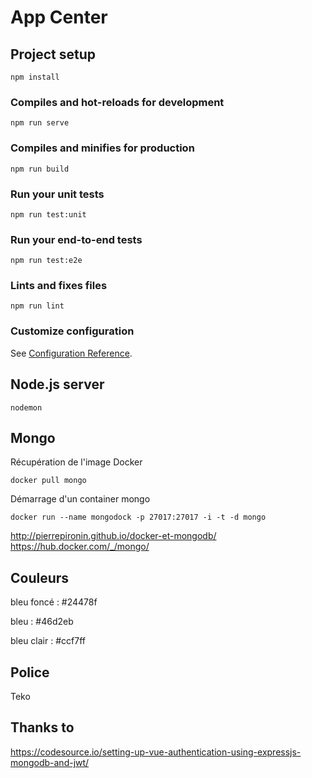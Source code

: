 # App Center


## Project setup
```
npm install
```

### Compiles and hot-reloads for development
```
npm run serve
```

### Compiles and minifies for production
```
npm run build
```

### Run your unit tests
```
npm run test:unit
```

### Run your end-to-end tests
```
npm run test:e2e
```

### Lints and fixes files
```
npm run lint
```

### Customize configuration
See [Configuration Reference](https://cli.vuejs.org/config/).


## Node.js server

```
nodemon
```

## Mongo

Récupération de l'image Docker

```
docker pull mongo
```

Démarrage d'un container mongo

```
docker run --name mongodock -p 27017:27017 -i -t -d mongo
```

http://pierrepironin.github.io/docker-et-mongodb/
https://hub.docker.com/_/mongo/

## Couleurs 

bleu foncé : #24478f

bleu : #46d2eb

bleu clair : #ccf7ff

## Police 

Teko

## Thanks to

https://codesource.io/setting-up-vue-authentication-using-expressjs-mongodb-and-jwt/

